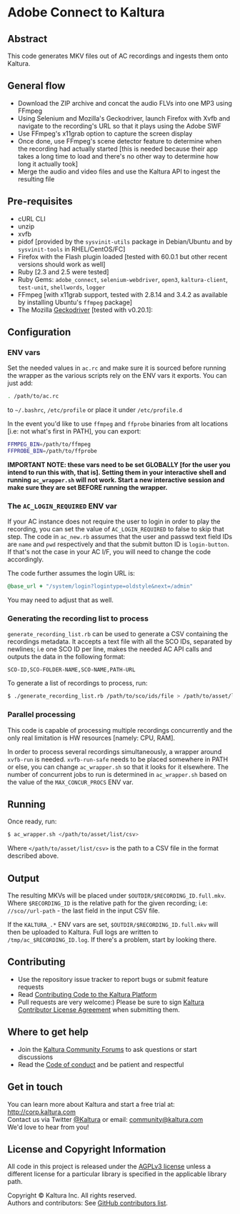 # Adobe Connect to Kaltura

## Abstract
This code generates MKV files out of AC recordings and ingests them onto Kaltura.

## General flow
- Download the ZIP archive and concat the audio FLVs into one MP3 using FFmpeg
- Using Selenium and Mozilla's Geckodriver, launch Firefox with Xvfb and navigate to the recording's URL so that it plays using the Adobe SWF
- Use FFmpeg's x11grab option to capture the screen display
- Once done, use FFmpeg's scene detector feature to determine when the recording had actually started [this is needed because their app takes a long time to load and there's no other way to determine how long it actually took]
- Merge the audio and video files and use the Kaltura API to ingest the resulting file

## Pre-requisites
- cURL CLI
- unzip
- xvfb
- pidof [provided by the `sysvinit-utils` package in Debian/Ubuntu and by `sysvinit-tools` in RHEL/CentOS/FC]
- Firefox with the Flash plugin loaded [tested with 60.0.1 but other recent versions should work as well]
- Ruby [2.3 and 2.5 were tested]
- Ruby Gems: `adobe_connect`, `selenium-webdriver`, `open3`, `kaltura-client`, `test-unit`, `shellwords`, `logger`
- FFmpeg [with x11grab support, tested with 2.8.14 and 3.4.2 as available by installing Ubuntu's `ffmpeg` package]
- The Mozilla [Geckodriver](https://github.com/mozilla/geckodriver/releases) [tested with v0.20.1]:

## Configuration

### ENV vars
Set the needed values in `ac.rc` and make sure it is sourced before running the wrapper as the
various scripts rely on the ENV vars it exports. You can just add:
```sh
. /path/to/ac.rc
```
to `~/.bashrc`, `/etc/profile` or place it under `/etc/profile.d`

In the event you'd like to use `ffmpeg` and `ffprobe` binaries from alt locations [i.e: not what's first in PATH], you can export:
```sh
FFMPEG_BIN=/path/to/ffmpeg
FFPROBE_BIN=/path/to/ffprobe
```

**IMPORTANT NOTE: these vars need to be set GLOBALLY [for the user you intend to run this with, that is]. Setting them in your interactive shell and running `ac_wrapper.sh` will not work. Start a new interactive session and make sure they are set BEFORE running the wrapper.**


### The `AC_LOGIN_REQUIRED` ENV var
If your AC instance does not require the user to login in order to play the recording, you can set the value of `AC_LOGIN_REQUIRED` to false to skip that step.
The code in `ac_new.rb` assumes that the user and passwd text field IDs are `name` and `pwd` respectively and that the submit button ID is `login-button`.
If that's not the case in your AC I/F, you will need to change the code accordingly.

The code further assumes the login URL is:
```ruby
@base_url + "/system/login?logintype=oldstyle&next=/admin"
```

You may need to adjust that as well.

### Generating the recording list to process
`generate_recording_list.rb` can be used to generate a CSV containing the recordings metadata.
It accepts a text file with all the SCO IDs, separated by newlines; i.e one SCO ID per line, makes the needed AC API calls and outputs the data in the following format:
```csv
SCO-ID,SCO-FOLDER-NAME,SCO-NAME,PATH-URL
```

To generate a list of recordings to process, run:
```sh
$ ./generate_recording_list.rb /path/to/sco/ids/file > /path/to/asset/list/csv
```

### Parallel processing
This code is capable of processing multiple recordings concurrently and the only real limitation is HW resources [namely: CPU, RAM].

In order to process several recordings simultaneously, a wrapper around `xvfb-run` is needed. 
`xvfb-run-safe` needs to be placed somewhere in PATH or else, you can change `ac_wrapper.sh` so
that it looks for it elsewhere.
The number of concurrent jobs to run is determined in `ac_wrapper.sh` based on the value of the `MAX_CONCUR_PROCS` ENV var.

## Running
Once ready, run:
```sh
$ ac_wrapper.sh </path/to/asset/list/csv>
``` 

Where `</path/to/asset/list/csv>` is the path to a CSV file in the format described above.



## Output
The resulting MKVs will be placed under `$OUTDIR/$RECORDING_ID.full.mkv`.
Where `$RECORDING_ID` is the relative path for the given recording; i.e: `//sco//url-path` - the last field in the input CSV file.

If the `KALTURA_.*` ENV vars are set, `$OUTDIR/$RECORDING_ID.full.mkv` will then be uploaded to Kaltura.
Full logs are written to `/tmp/ac_$RECORDING_ID.log`. If there's a problem, start by looking there.


## Contributing
* Use the repository issue tracker to report bugs or submit feature requests
* Read [Contributing Code to the Kaltura Platform](https://github.com/kaltura/platform-install-packages/blob/master/doc/Contributing-to-the-Kaltura-Platform.md)
* Pull requests are very welcome:) Please be sure to sign [Kaltura Contributor License Agreement](https://agentcontribs.kaltura.org/) when submitting them.

## Where to get help
* Join the [Kaltura Community Forums](https://forum.kaltura.org/) to ask questions or start discussions
* Read the [Code of conduct](https://forum.kaltura.org/faq) and be patient and respectful

## Get in touch
You can learn more about Kaltura and start a free trial at: http://corp.kaltura.com    
Contact us via Twitter [@Kaltura](https://twitter.com/Kaltura) or email: community@kaltura.com  
We'd love to hear from you!

## License and Copyright Information
All code in this project is released under the [AGPLv3 license](http://www.gnu.org/licenses/agpl-3.0.html) unless a different license for a particular library is specified in the applicable library path.   

Copyright © Kaltura Inc. All rights reserved.   
Authors and contributors: See [GitHub contributors list](https://github.com/kaltura/adobe-connect-to-mkv-to-kaltura/graphs/contributors).  
